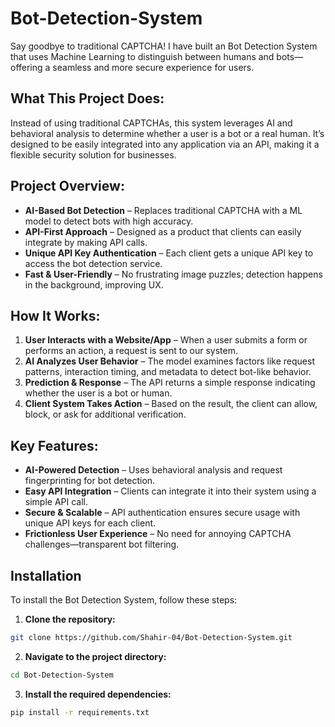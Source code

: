 # Bot-Detection-System
Say goodbye to traditional CAPTCHA! I have built an Bot Detection System that uses Machine Learning to distinguish between humans and bots—offering a seamless and more secure experience for users.

## What This Project Does:
Instead of using traditional CAPTCHAs, this system leverages AI and behavioral analysis to determine whether a user is a bot or a real human. It’s designed to be easily integrated into any application via an API, 
making it a flexible security solution for businesses.

## Project Overview:
- **AI-Based Bot Detection** – Replaces traditional CAPTCHA with a ML model to detect bots with high accuracy.
- **API-First Approach** – Designed as a product that clients can easily integrate by making API calls.
- **Unique API Key Authentication** – Each client gets a unique API key to access the bot detection service.
- **Fast & User-Friendly** – No frustrating image puzzles; detection happens in the background, improving UX.

## How It Works:
1. **User Interacts with a Website/App** – When a user submits a form or performs an action, a request is sent to our system.
2. **AI Analyzes User Behavior** – The model examines factors like request patterns, interaction timing, and metadata to detect bot-like behavior.
3. **Prediction & Response** – The API returns a simple response indicating whether the user is a bot or human.
4. **Client System Takes Action** – Based on the result, the client can allow, block, or ask for additional verification.

## Key Features:
- **AI-Powered Detection** – Uses behavioral analysis and request fingerprinting for bot detection.
- **Easy API Integration** – Clients can integrate it into their system using a simple API call.
- **Secure & Scalable** – API authentication ensures secure usage with unique API keys for each client.
- **Frictionless User Experience** – No need for annoying CAPTCHA challenges—transparent bot filtering.
  
## Installation
To install the Bot Detection System, follow these steps:
1. **Clone the repository:**
 ```bash
 git clone https://github.com/Shahir-04/Bot-Detection-System.git
 ```
2. **Navigate to the project directory:**
```bash
cd Bot-Detection-System
```
3. **Install the required dependencies:**
 ```bash
 pip install -r requirements.txt
 ```
